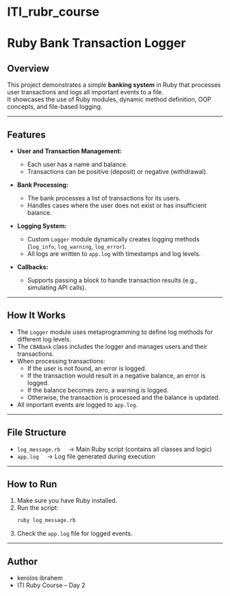 # ITI_rubr_course
# Ruby Bank Transaction Logger

## Overview

This project demonstrates a simple **banking system** in Ruby that processes user transactions and logs all important events to a file.  
It showcases the use of Ruby modules, dynamic method definition, OOP concepts, and file-based logging.

---

## Features

- **User and Transaction Management:**  
  - Each user has a name and balance.
  - Transactions can be positive (deposit) or negative (withdrawal).

- **Bank Processing:**  
  - The bank processes a list of transactions for its users.
  - Handles cases where the user does not exist or has insufficient balance.

- **Logging System:**  
  - Custom `Logger` module dynamically creates logging methods (`log_info`, `log_warning`, `log_error`).
  - All logs are written to `app.log` with timestamps and log levels.

- **Callbacks:**  
  - Supports passing a block to handle transaction results (e.g., simulating API calls).

---

## How It Works

- The `Logger` module uses metaprogramming to define log methods for different log levels.
- The `CBABank` class includes the logger and manages users and their transactions.
- When processing transactions:
  - If the user is not found, an error is logged.
  - If the transaction would result in a negative balance, an error is logged.
  - If the balance becomes zero, a warning is logged.
  - Otherwise, the transaction is processed and the balance is updated.
- All important events are logged to `app.log`.

---

## File Structure

- `log_message.rb` &nbsp;&nbsp;&nbsp;&nbsp;→ Main Ruby script (contains all classes and logic)
- `app.log` &nbsp;&nbsp;&nbsp;&nbsp;→ Log file generated during execution

---

## How to Run

1. Make sure you have Ruby installed.
2. Run the script:
   ```sh
   ruby log_message.rb
   ```
3. Check the `app.log` file for logged events.

---

## Author

- kerolos ibrahem
- ITI Ruby Course – Day 2
